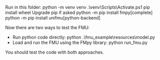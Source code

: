 Run in this folder:
python -m venv venv
.\venv\Scripts\Activate.ps1
pip install wheel
Upgrade pip if asked
python -m pip install fmpy[complete]
python -m pip install unifmu[python-backend]


Now there are two ways to test the FMU:
- Run python code directly: python .\fmu_example\resources\model.py  
- Load and run the FMU using the FMpy library: python run_fmu.py

You should test the code with both approaches.
